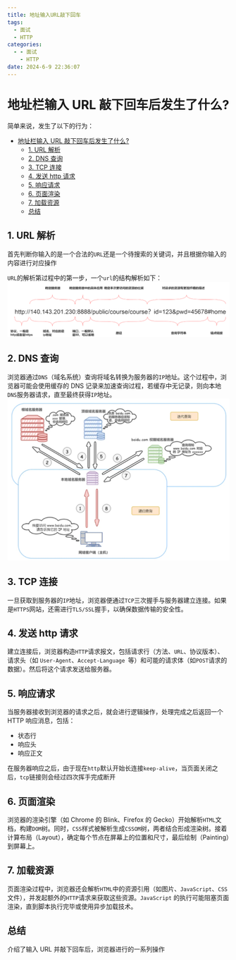 ```yaml
---
title: 地址输入URL敲下回车
tags:
  - 面试
  - HTTP
categories:
  - - 面试
    - HTTP
date: 2024-6-9 22:36:07
---
```


<!-- @format -->

# 地址栏输入 URL 敲下回车后发生了什么?

简单来说，发生了以下的行为：

- [地址栏输入 URL 敲下回车后发生了什么?](#地址栏输入-url-敲下回车后发生了什么)
  - [1. URL 解析](#1-url-解析)
  - [2. DNS 查询](#2-dns-查询)
  - [3. TCP 连接](#3-tcp-连接)
  - [4. 发送 http 请求](#4-发送-http-请求)
  - [5. 响应请求](#5-响应请求)
  - [6. 页面渲染](#6-页面渲染)
  - [7. 加载资源](#7-加载资源)
  - [总结](#总结)

## 1. URL 解析

首先判断你输入的是一个合法的`URL`还是一个待搜索的关键词，并且根据你输入的内容进行对应操作

`URL`的解析第过程中的第一步，一个`url`的结构解析如下：
![URL 解析](../images/blog-2024-06-09-22-38-29.png)

## 2. DNS 查询

浏览器通过`DNS`（域名系统）查询将域名转换为服务器的`IP`地址。这个过程中，浏览器可能会使用缓存的 DNS 记录来加速查询过程，若缓存中无记录，则向本地`DNS`服务器请求，直至最终获得`IP`地址。
![ DNS 查询](../images/blog-2024-06-09-22-45-35.png)

## 3. TCP 连接

一旦获取到服务器的`IP`地址，浏览器便通过`TCP`三次握手与服务器建立连接。如果是`HTTPS`网站，还需进行`TLS/SSL`握手，以确保数据传输的安全性。

## 4. 发送 http 请求

建立连接后，浏览器构造`HTTP`请求报文，包括请求行（方法、`URL`、协议版本）、请求头（如 `User-Agent`、`Accept-Language `等）和可能的请求体（如`POST`请求的数据）。然后将这个请求发送给服务器。

## 5. 响应请求

当服务器接收到浏览器的请求之后，就会进行逻辑操作，处理完成之后返回一个 HTTP 响应消息，包括：

- 状态行
- 响应头
- 响应正文

在服务器响应之后，由于现在`http`默认开始长连接`keep-alive`，当页面关闭之后，`tcp`链接则会经过四次挥手完成断开

## 6. 页面渲染

浏览器的渲染引擎（如 Chrome 的 Blink、Firefox 的 Gecko）开始解析`HTML`文档，构建`DOM`树。同时，`CSS`样式被解析生成`CSSOM`树，两者结合形成渲染树。接着计算布局（Layout），确定每个节点在屏幕上的位置和尺寸，最后绘制（Painting）到屏幕上。

## 7. 加载资源

页面渲染过程中，浏览器还会解析`HTML`中的资源引用（如图片、`JavaScript`、`CSS` 文件），并发起额外的`HTTP`请求来获取这些资源。`JavaScript` 的执行可能阻塞页面渲染，直到脚本执行完毕或使用异步加载技术。

## 总结

介绍了输入 URL 并敲下回车后，浏览器进行的一系列操作

<!-- @format -->
